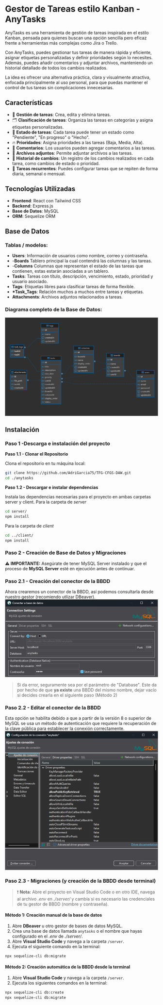 # Gestor de Tareas estilo Kanban - AnyTasks

AnyTasks es una herramienta de gestión de tareas inspirada en el estilo Kanban, pensada para quienes buscan una opción sencilla pero eficaz frente a herramientas más complejas como Jira o Trello.

Con AnyTasks, puedes gestionar tus tareas de manera rápida y eficiente, asignar etiquetas personalizadas y definir prioridades según lo necesites. Además, puedes añadir comentarios y adjuntar archivos, manteniendo un historial detallado de todos los cambios realizados.

La idea es ofrecer una alternativa práctica, clara y visualmente atractiva, enfocada principalmente al uso personal, para que puedas mantener el control de tus tareas sin complicaciones innecesarias.

## Características

- 📝 **Gestión de tareas**: Crea, edita y elimina tareas.
- 🗂️ **Clasificación de tareas**: Organiza las tareas en categorías y asigna etiquetas personalizadas.
- 🚦 **Estado de tareas**: Cada tarea puede tener un estado como "Pendiente", "En progreso" o "Hecho".
- 🔥 **Prioridades**: Asigna prioridades a las tareas (Baja, Media, Alta).
- 💬 **Comentarios**: Los usuarios pueden agregar comentarios a las tareas.
- 📎 **Archivos adjuntos**: Permite adjuntar archivos a las tareas.
- 📜 **Historial de cambios**: Un registro de los cambios realizados en cada tarea, como cambios de estado o prioridad.
- 🔁 **Tareas recurrentes**: Puedes configurar tareas que se repiten de forma diaria, semanal o mensual.

## Tecnologías Utilizadas

- **Frontend**: React con Tailwind CSS
- **Backend**: Express.js
- **Base de Datos**: MySQL
- **ORM**: Sequelize ORM

## Base de Datos

### Tablas / modelos:

- **Users**: Información de usuarios como nombre, correo y contraseña.
- -**Boards** Tablero principal la cual contendrá las columnas y las tareas.
- -**Columns** Columnas que representan el estado de las tareas que contienen, estas estarán asociadas a un tablero.
- **Tasks**: Tareas con título, descripción, vencimiento, estado, prioridad y usuario asociado.
- **Tags**: Etiquetas libres para clasificar tareas de forma flexible.
- **\*Task_Tags**: Relación muchos a muchos entre tareas y etiquetas.
- **Attachments**: Archivos adjuntos relacionados a tareas.

### Diagrama completo de la Base de Datos:

![Descripción de la imagen](assets/images/db-schema.png)

## Instalación

### Paso 1 -Descarga e instalación del proyecto

**Paso 1.1 - Clonar el Repositorio**

Clona el repositorio en tu máquina local:

```bash
git clone https://github.com/AdriGarcia75/TFG-CFGS-DAW.git
cd ./anytasks
```

**Paso 1.2 - Descargar e instalar dependencias**

Instala las dependencias necesarias para el proyecto en ambas carpetas server y client.
Para la carpeta de _server_

```bash
cd server/
npm install
```

Para la carpeta de _client_

```bash
cd ../client/
npm install
```

### Paso 2 - Creación de Base de Datos y Migraciones

⚠️ **IMPORTANTE:** Asegúrate de tener MySQL Server instalado y que el proceso de **MySQL Server** esté en ejecución antes de continuar.

### Paso 2.1 - Creación del conector de la BBDD

Ahora crearemos un conector de la BBDD, así podemos consultarla desde nuestro gestor (recomiendo utlizar DBeaver).
![Ejemplo de creación de conector de BBDD](assets/images/connector1.png)

> Si da error, seguramente sea por el parámetro de "Database". Este da por hecho de que **ya existe** una BBDD del mismo nombre, dejar vacío si decides crearla en el siguiente paso (Método 2)

### Paso 2.2 - Editar el conector de la BBDD

Esta opción se habilita debido a que a partir de la versión 8 o superior de MySQL se usa un método de autenticación que requiere la recuperación de la clave pública para establecer la conexión correctamente.
![Edición del conector, habilitando las claves públicas](assets/images/allowPublicKeyRetrieval.png)

### Paso 2.3 - Migraciones (y creacíón de la BBDD desde terminal)

> ❗ **Nota:** Abre el proyecto en Visual Studio Code o en otro IDE, navega al archivo _.env_ en _./server/_ y cambía si es necesario las credenciales de tu gestor de BBDD (nombre y contraseña).

#### Método 1: Creación manual de la base de datos

1. Abre **DBeaver** u otro gestor de bases de datos MySQL.
2. Crea una base de datos llamada `anytasks` o el nombre que hayas configurado en el _.env_ de _./server/_.
3. Abre **Visual Studio Code** y navega a la carpeta `/server`.
4. Ejecuta el siguiente comando en la terminal:

```bash
npx sequelize-cli db:migrate
```

#### Método 2: Creación automática de la BBDD desde la terminal

1. Abre **Visual Studio Code** y navega a la carpeta `/server`.
2. Ejecuta los siguientes comandos en la terminal:

```bash
npx sequelize-cli db:create
npx sequelize-cli db:migrate
```
